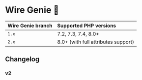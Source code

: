 # Wire Genie 🧞

| Wire Genie branch | Supported PHP versions |
|:------------------|:-----------------------|
| `1.x` | 7.2, 7.3, 7.4, 8.0+ |
| `2.x` | 8.0+ (with full attributes support) |

## Changelog

### v2

